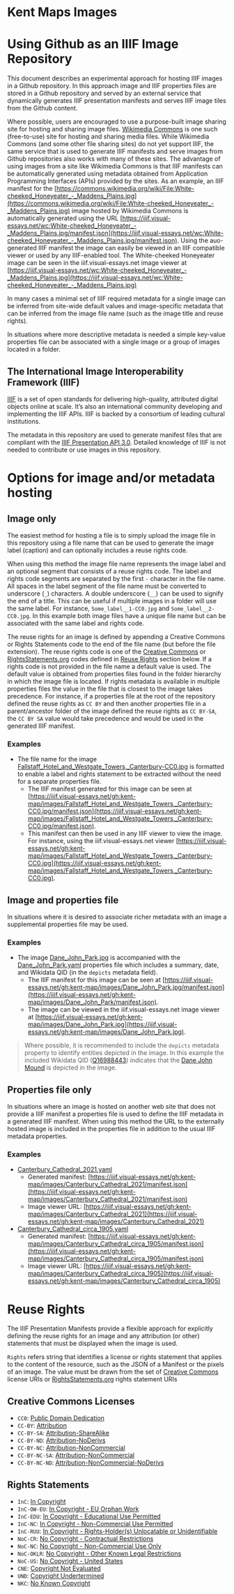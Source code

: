 # Kent Maps Images
# Using Github as an IIIF Image Repository

This document describes an experimental approach for hosting IIIF images in a Github repository.  In this approach image and IIIF properties files are stored in a Github repository and served by an external service that dynamically generates IIIF presentation manifests and serves IIIF image tiles from the Github content.

Where possible, users are encouraged to use a purpose-built image sharing site for hosting and sharing image files.  [Wikimedia Commons](https://commons.wikimedia.org/wiki/Main_Page) is one such (free-to-use) site for hosting and sharing media files.  While Wikimedia Commons (and some other file sharing sites) do not yet support IIIF, the same service that is used to generate IIIF manifests and serve images from Github repositories also works with many of these sites.  The advantage of using images from a site like Wikimedia Commons is that IIIF manifests can be automatically generated using metadata obtained from Application Programming Interfaces (APIs) provided by the sites.  As an example, an IIIF manifest for the [https://commons.wikimedia.org/wiki/File:White-cheeked_Honeyeater_-_Maddens_Plains.jpg](https://commons.wikimedia.org/wiki/File:White-cheeked_Honeyeater_-_Maddens_Plains.jpg) image hosted by Wikimedia Commons is automatically generated using the URL [https://iiif.visual-essays.net/wc:White-cheeked_Honeyeater_-_Maddens_Plains.jpg/manifest.json](https://iiif.visual-essays.net/wc:White-cheeked_Honeyeater_-_Maddens_Plains.jpg/manifest.json).  Using the auo-generated IIIF manifest the image can easily be viewed in an IIIF compatible viewer or used by any IIIF-enabled tool.  The White-cheeked Honeyeater image can be seen in the iiif.visual-essays.net image viewer at [https://iiif.visual-essays.net/wc:White-cheeked_Honeyeater_-_Maddens_Plains.jpg](https://iiif.visual-essays.net/wc:White-cheeked_Honeyeater_-_Maddens_Plains.jpg)

In many cases a minimal set of IIIF required metadata for a single image can be inferred from site-wide default values and image-specific metadata that can be inferred from the image file name (such as the image title and reuse rights).

In situations where more descriptive metadata is needed a simple key-value properties file can be associated with a single image or a group of images located in a folder.

## The International Image Interoperability Framework (IIIF)

[IIIF](https://iiif.io) is a set of open standards for delivering high-quality, attributed digital objects online at scale. It’s also an international community developing and implementing the IIIF APIs. IIIF is backed by a consortium of leading cultural institutions.

The metadata in this repository are used to generate manifest files that are compliant with the [IIIF Presentation API 3.0](https://iiif.io/api/presentation/3.0/).  Detailed knowledge of IIIF is not needed to contribute or use images in this repository.

# Options for image and/or metadata hosting

## Image only

The easiest method for hosting a file is to simply upload the image file in this repository using a file name that can be used to generate the image label (caption) and can optionally includes a reuse rights code.

When using this method the image file name represents the image label and an optional segment that consists of a reuse rights code.  The label and rights code segments are separated by the first `-` character in the file name.  All spaces in the label segment of the file name must be converted to underscore (`_`) characters.  A double underscore (`__`) can be used to signify the end of a title.  This can be useful if multiple images in a folder will use the same label.  For instance, `Some_label__1-CC0.jpg` and `Some_label__2-CC0.jpg`.  In this example both image files have a unique file name but can be associated with the same label and rights code.

The reuse rights for an image is defined by appending a Creative Commons or Rights Statements code to the end of the file name (but before the file extension).  The reuse rights code is one of the [Creative Commons](https://creativecommons.org/licenses/) or [RightsStatements.org](https://rightsstatements.org/page/1.0/) codes defined in [Reuse Rights](#reuse-rights) section below.  If a rights code is not provided in the file name a default value is used.  The default value is obtained from properties files found in the folder hierarchy in which the image file is located.  If rights metadata is available in multiple properties files the value in the file that is closest to the image takes precedence.  For instance, if a properties file at the root of the repository defined the reuse rights as `CC BY` and then another properties file in a parent/ancestor folder of the image defined the reuse rights as `CC BY-SA`, the `CC BY SA` value would take precedence and would be used in the generated IIIF manifest.

### Examples

- The file name for the image [Fallstaff_Hotel_and_Westgate_Towers,_Canterbury-CC0.jpg](Fallstaff_Hotel_and_Westgate_Towers,_Canterbury-CC0.jpg) is formatted to enable a label and rights statement to be extracted without the need for a separate properties file.
  - The IIIF manifest generated for this image can be seen at [https://iiif.visual-essays.net/gh:kent-map/images/Fallstaff_Hotel_and_Westgate_Towers,_Canterbury-CC0.jpg/manifest.json](https://iiif.visual-essays.net/gh:kent-map/images/Fallstaff_Hotel_and_Westgate_Towers,_Canterbury-CC0.jpg/manifest.json).
  - This manifest can then be used in any IIIF viewer to view the image.  For instance, using the iiif.visual-essays.net viewer [https://iiif.visual-essays.net/gh:kent-map/images/Fallstaff_Hotel_and_Westgate_Towers,_Canterbury-CC0.jpg](https://iiif.visual-essays.net/gh:kent-map/images/Fallstaff_Hotel_and_Westgate_Towers,_Canterbury-CC0.jpg).

## Image and properties file

In situations where it is desired to associate richer metadata with an image a supplemental properties file may be used.

### Examples

- The image [Dane_John_Park.jpg](Dane_John_Park.jpg) is accompanied with the [Dane_John_Park.yaml](Dane_John_Park.yaml) properties file which includes a summary, date, and Wikidata QID (in the `depicts` metadata field).
  - The IIIF manifest for this image can be seen at [https://iiif.visual-essays.net/gh:kent-map/images/Dane_John_Park.jpg/manifest.json](https://iiif.visual-essays.net/gh:kent-map/images/Dane_John_Park/manifest.json).
  - The image can be viewed in the iiif.visual-essays.net image viewer at [https://iiif.visual-essays.net/gh:kent-map/images/Dane_John_Park.jpg](https://iiif.visual-essays.net/gh:kent-map/images/Dane_John_Park.jpg).

> Where possible, it is recommended to include the `depicts` metadata property to identify entities depicted in the image.  In this example the included Wikidata QID ([Q16988443](https://www.wikidata.org/wiki/Q16988443)) indicates that the [Dane John Mound](https://en.wikipedia.org/wiki/Dane_John_Mound) is depicted in the image.

## Properties file only

In situations where an image is hosted on another web site that does not provide a IIIF manifest a properties file is used to define the IIIF metadata in a generated IIIF manifest.  When using this method the URL to the externally hosted image is included in the properties file in addition to the usual IIIF metadata properties.

### Examples

- [Canterbury_Cathedral_2021.yaml](Canterbury_Cathedral_2021.yaml)
  - Generated manifest: [https://iiif.visual-essays.net/gh:kent-map/images/Canterbury_Cathedral_2021/manifest.json](https://iiif.visual-essays.net/gh:kent-map/images/Canterbury_Cathedral_2021/manifest.json)
  - Image viewer URL: [https://iiif.visual-essays.net/gh:kent-map/images/Canterbury_Cathedral_2021](https://iiif.visual-essays.net/gh:kent-map/images/Canterbury_Cathedral_2021)
- [Canterbury_Cathedral_circa_1905.yaml](Canterbury_Cathedral_circa_1905.yaml)
  - Generated manifest: [https://iiif.visual-essays.net/gh:kent-map/images/Canterbury_Cathedral_circa_1905/manifest.json](https://iiif.visual-essays.net/gh:kent-map/images/Canterbury_Cathedral_circa_1905/manifest.json)
  - Image viewer URL: [https://iiif.visual-essays.net/gh:kent-map/images/Canterbury_Cathedral_circa_1905](https://iiif.visual-essays.net/gh:kent-map/images/Canterbury_Cathedral_circa_1905)

# Reuse Rights

The IIIF Presentation Manifests provide a flexible approach for explicitly defining the reuse rights for an image and any attribution (or other) statements that must be displayed when the image is used.

`Rights` refers string that identifies a license or rights statement that applies to the content of the resource, such as the JSON of a Manifest or the pixels of an image. The value must be drawn from the set of [Creative Commons](https://creativecommons.org/licenses/) license URIs or [RightsStatements.org](https://rightsstatements.org/page/1.0/) rights statement URIs

## Creative Commons Licenses

- `CC0`: [Public Domain Dedication](http://creativecommons.org/publicdomain/zero/1.0/)
- `CC-BY`: [Attribution](http://creativecommons.org/licenses/by/4.0/)
- `CC-BY-SA`: [Attribution-ShareAlike](http://creativecommons.org/licenses/by-sa/4.0/)
- `CC-BY-ND`: [Attribution-NoDerivs](http://creativecommons.org/licenses/by-nd/4.0/)
- `CC-BY-NC`: [Attribution-NonCommercial](http://creativecommons.org/licenses/by-nc/4.0/)
- `CC-BY-NC-SA`: [Attribution-NonCommercial](http://creativecommons.org/licenses/by-nc-sa/4.0/)
- `CC-BY-NC-ND`: [Attribution-NonCommercial-NoDerivs](http://creativecommons.org/licenses/by-nc-nd/4.0/)

## Rights Statements

- `InC`: [In Copyright](http://rightsstatements.org/vocab/InC/1.0/)
- `InC-OW-EU`: [In Copyright - EU Orphan Work](http://rightsstatements.org/vocab/InC-OW-EU/1.0/)
- `InC-EDU`: [In Copyright - Educational Use Permitted](http://rightsstatements.org/vocab/InC-EDU/1.0/)
- `InC-NC`: [In Copyright - Non-Commercial Use Permitted](http://rightsstatements.org/vocab/InC-NC/1.0/)
- `InC-RUU`: [In Copyright - Rights-Holder(s) Unlocatable or Unidentifiable](http://rightsstatements.org/vocab/InC-RUU/1.0/)
- `NoC-CR`: [No Copyright - Contractual Restrictions](http://rightsstatements.org/vocab/NoC-CR/1.0/)
- `NoC-NC`: [No Copyright - Non-Commercial Use Only](http://rightsstatements.org/vocab/NoC-NC/1.0/)
- `NoC-OKLR`: [No Copyright - Other Known Legal Restrictions](http://rightsstatements.org/vocab/NoC-OKLR/1.0/)
- `NoC-US`: [No Copyright - United States](http://rightsstatements.org/vocab/NoC-US/1.0/)
- `CNE`: [Copyright Not Evaluated](http://rightsstatements.org/vocab/CNE/1.0/)
- `UND`: [Copyright Undertermined](http://rightsstatements.org/vocab/UND/1.0/)
- `NKC`: [No Known Copyright](http://rightsstatements.org/vocab/NKC/1.0/)
